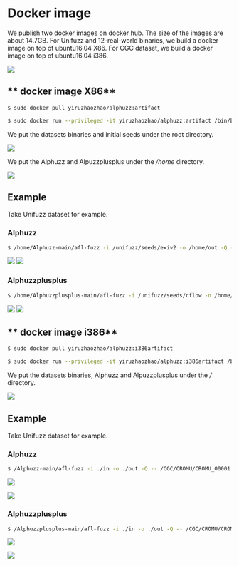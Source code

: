 # **Docker image**

We publish two docker images on docker hub. The size of the images are about 14.7GB.
For Unifuzz and 12-real-world binaries, we build a docker image on top of ubuntu16.04 X86.
For CGC dataset, we build a docker image on top of ubuntu16.04 i386.

![](img/9.png)

## ** docker image X86**

```bash
$ sudo docker pull yiruzhaozhao/alphuzz:artifact

$ sudo docker run --privileged -it yiruzhaozhao/alphuzz:artifact /bin/bash
```

We put the datasets binaries and initial seeds under the root directory.

![](img/10.png)


We put the Alphuzz and Alpuzzplusplus under the */home* directory. 

![](img/11.png)


## **Example**
Take Unifuzz dataset for example.

### **Alphuzz**

```bash
$ /home/Alphuzz-main/afl-fuzz -i /unifuzz/seeds/exiv2 -o /home/out -Q -- /unifuzz/binaries/exiv2 @@ 
```
![](img/12.png)
![](img/13.png)


### **Alphuzzplusplus**
```bash
$ /home/Alphuzzplusplus-main/afl-fuzz -i /unifuzz/seeds/cflow -o /home/out -Q -t 3000+ -- /unifuzz/binaries/cflow @@ 
```

![](img/14.png)
![](img/15.png)

## ** docker image i386**

```bash
$ sudo docker pull yiruzhaozhao/alphuzz:i386artifact

$ sudo docker run --privileged -it yiruzhaozhao/alphuzz:i386artifact /bin/bash
```

We put the datasets binaries, Alphuzz and Alpuzzplusplus under the */* directory. 

![](img/16.png)


## **Example**
Take Unifuzz dataset for example.

### **Alphuzz**

```bash
$ /Alphuzz-main/afl-fuzz -i ./in -o ./out -Q -- /CGC/CROMU/CROMU_00001
```
![](img/17.png)

![](img/18.png)

### **Alphuzzplusplus**

```bash
$ /Alphuzzplusplus-main/afl-fuzz -i ./in -o ./out -Q -- /CGC/CROMU/CROMU_00001
```
![](img/19.png)

![](img/20.png)
